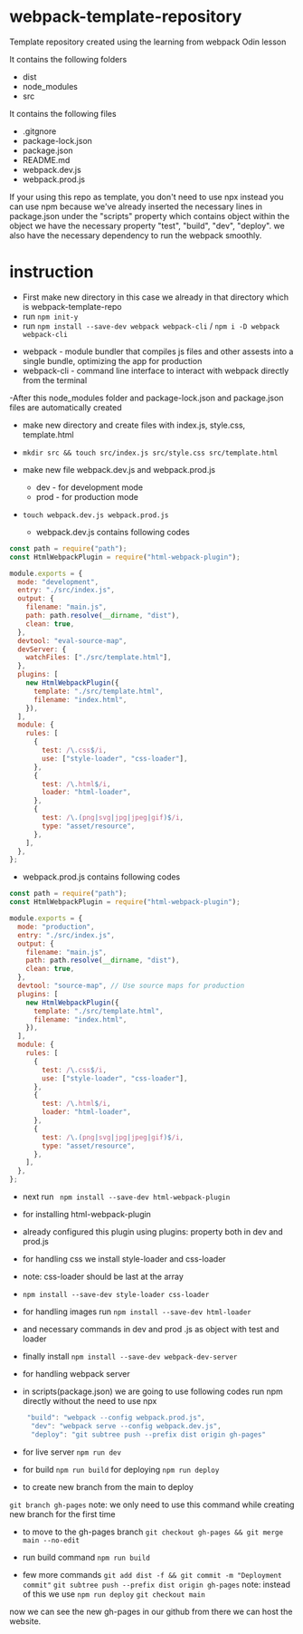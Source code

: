 # webpack-template-repository

Template repository created using the learning from webpack Odin lesson

It contains the following folders

- dist
- node_modules
- src

It contains the following files

- .gitgnore
- package-lock.json
- package.json
- README.md
- webpack.dev.js
- webpack.prod.js

If your using this repo as template, you don't need to use npx instead you can use npm because we've already inserted the necessary lines in package.json under the "scripts" property which contains object within the object we have the necessary property "test", "build", "dev", "deploy". we also have the necessary dependency to run the webpack smoothly.

# instruction

- First make new directory in this case we already in that directory which is webpack-template-repo
- run `npm init-y`
- run `npm install --save-dev webpack webpack-cli` / `npm i -D webpack webpack-cli`

* webpack - module bundler that compiles js files and other assests into a single bundle, optimizing the app for production
* webpack-cli - command line interface to interact with webpack directly from the terminal

-After this node_modules folder and package-lock.json and package.json files are automatically created

- make new directory and create files with index.js, style.css, template.html
- `mkdir src && touch src/index.js src/style.css src/template.html`
- make new file webpack.dev.js and webpack.prod.js
  - dev - for development mode
  - prod - for production mode
- `touch webpack.dev.js webpack.prod.js`

  - webpack.dev.js contains following codes

```javascript
const path = require("path");
const HtmlWebpackPlugin = require("html-webpack-plugin");

module.exports = {
  mode: "development",
  entry: "./src/index.js",
  output: {
    filename: "main.js",
    path: path.resolve(__dirname, "dist"),
    clean: true,
  },
  devtool: "eval-source-map",
  devServer: {
    watchFiles: ["./src/template.html"],
  },
  plugins: [
    new HtmlWebpackPlugin({
      template: "./src/template.html",
      filename: "index.html",
    }),
  ],
  module: {
    rules: [
      {
        test: /\.css$/i,
        use: ["style-loader", "css-loader"],
      },
      {
        test: /\.html$/i,
        loader: "html-loader",
      },
      {
        test: /\.(png|svg|jpg|jpeg|gif)$/i,
        type: "asset/resource",
      },
    ],
  },
};
```

- webpack.prod.js contains following codes

```javascript
const path = require("path");
const HtmlWebpackPlugin = require("html-webpack-plugin");

module.exports = {
  mode: "production",
  entry: "./src/index.js",
  output: {
    filename: "main.js",
    path: path.resolve(__dirname, "dist"),
    clean: true,
  },
  devtool: "source-map", // Use source maps for production
  plugins: [
    new HtmlWebpackPlugin({
      template: "./src/template.html",
      filename: "index.html",
    }),
  ],
  module: {
    rules: [
      {
        test: /\.css$/i,
        use: ["style-loader", "css-loader"],
      },
      {
        test: /\.html$/i,
        loader: "html-loader",
      },
      {
        test: /\.(png|svg|jpg|jpeg|gif)$/i,
        type: "asset/resource",
      },
    ],
  },
};

```

- next run ` npm install --save-dev html-webpack-plugin`
- for installing html-webpack-plugin
- already configured this plugin using plugins: property both in dev and prod.js
- for handling css we install style-loader and css-loader
- note: css-loader should be last at the array
- `npm install --save-dev style-loader css-loader`
- for handling images run `npm install --save-dev html-loader`
- and necessary commands in dev and prod .js as object with test and loader
- finally install `npm install --save-dev webpack-dev-server`
- for handling webpack server

- in scripts(package.json) we are going to use following codes run npm directly without the need to use npx

  ```javascript
   "build": "webpack --config webpack.prod.js",
    "dev": "webpack serve --config webpack.dev.js",
    "deploy": "git subtree push --prefix dist origin gh-pages"
  ```

- for live server
  `npm run dev`
- for build
  `npm run build`
  for deploying
  `npm run deploy`

- to create new branch from the main to deploy

`git branch gh-pages` note: we only need to use this command while creating new branch for the first time

- to move to the gh-pages branch
  `git checkout gh-pages && git merge main --no-edit`

- run build command
  `npm run build`

- few more commands
  `git add dist -f && git commit -m "Deployment commit"`
  `git subtree push --prefix dist origin gh-pages` note: instead of this we use `npm run deploy`
  `git checkout main`

now we can see the new gh-pages in our github from there we can host the website.
